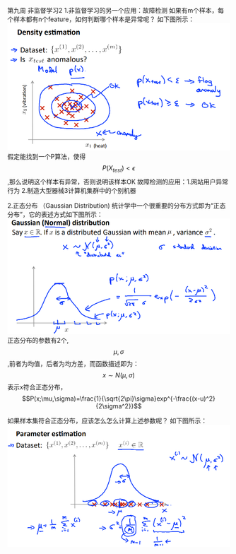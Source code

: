 第九周 非监督学习2
1.非监督学习的另一个应用：故障检测
如果有m个样本，每个样本都有n个feature，如何判断哪个样本是异常呢？
如下图所示：
![](/机器学习/images/77.PNG)
假定能找到一个P算法，使得$$P(X_{test})< \epsilon$$,那么说明这个样本有异常，否则说明该样本OK
故障检测的应用：1.网站用户异常行为 2.制造大型器械3计算机集群中的个别机器

2.正态分布 （Gaussian Distribution)
统计学中一个很重要的分布方式即为“正态分布”，它的表述方式如下图所示：
![](/机器学习/images/78.PNG)
正态分布的参数有2个,$$\mu,\sigma$$,前者为均值，后者为均方差，而函数描述即为：
$$x \sim N(\mu,\sigma)$$表示x符合正态分布，$$P(x;\mu,\sigma)=\frac{1}{\sqrt{2\pi}\sigma}exp^{-\frac{(x-u)^2}{2\sigma^2}}$$

如果样本集符合正态分布，应该怎么怎么计算上述参数呢？ 如下图所示：
![](/机器学习/images/79.PNG)

